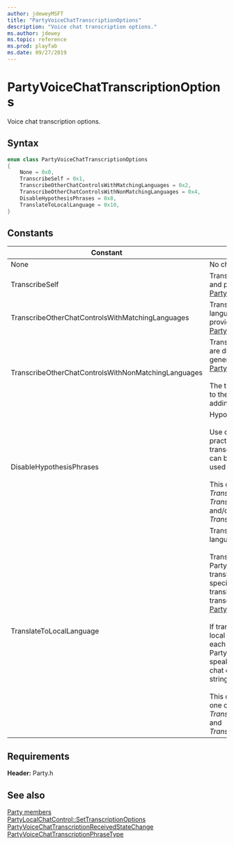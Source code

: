 ```yaml
---
author: jdeweyMSFT
title: "PartyVoiceChatTranscriptionOptions"
description: "Voice chat transcription options."
ms.author: jdewey
ms.topic: reference
ms.prod: playfab
ms.date: 09/27/2019
---
```


# PartyVoiceChatTranscriptionOptions  

Voice chat transcription options.    

## Syntax  
  
```cpp
enum class PartyVoiceChatTranscriptionOptions    
{  
    None = 0x0,  
    TranscribeSelf = 0x1,  
    TranscribeOtherChatControlsWithMatchingLanguages = 0x2,  
    TranscribeOtherChatControlsWithNonMatchingLanguages = 0x4,  
    DisableHypothesisPhrases = 0x8,  
    TranslateToLocalLanguage = 0x10,  
}  
```  
  
## Constants  
  
| Constant | Description |
| --- | --- |
| None | No chat controls will be transcribed. |  
| TranscribeSelf | Transcriptions of the local chat control will be generated and provided to the same local chat control via [PartyVoiceChatTranscriptionReceivedStateChange](../structs/partyvoicechattranscriptionreceivedstatechange.md) events. |  
| TranscribeOtherChatControlsWithMatchingLanguages | Transcriptions of other chat controls with the same language as the local chat control will be generated and provided to the local chat control via [PartyVoiceChatTranscriptionReceivedStateChange](../structs/partyvoicechattranscriptionreceivedstatechange.md) events. |  
| TranscribeOtherChatControlsWithNonMatchingLanguages | Transcriptions of other chat controls with languages that are different from the local chat control's language will be generated and provided to the local chat control via [PartyVoiceChatTranscriptionReceivedStateChange](../structs/partyvoicechattranscriptionreceivedstatechange.md) events.<br/><br/> The transcriptions are not translated by default. Translation to the local chat control's language can also be enabled by adding *TranslateToLocalLanguage*. |  
| DisableHypothesisPhrases | Hypothesis phrases will be disabled.<br/><br/> Use of hypothesis phrases is encouraged as a best practice to minimize the perceived latency of the transcription. If the phrases will not be used, however, they can be disabled in order to reduce the network bandwidth used to send the phrases to the local chat control. <br /><br /> This option will have no effect unless also combined with *TranscribeSelf*, *TranscribeOtherChatControlsWithMatchingLanguages*, and/or *TranscribeOtherChatControlsWithNonMatchingLanguages*. |  
| TranslateToLocalLanguage | Transcriptions will be translated to the local chat control's language.<br/><br/> Transcriptions generated as specified via other PartyVoiceChatTranscriptionOptions values will be translated into the local chat control's language, which is specified by [PartyLocalChatControl::GetLanguage()](../classes/PartyLocalChatControl/methods/partylocalchatcontrol_getlanguage.md). The translations will be provided in addition to the original transcription via [PartyVoiceChatTranscriptionReceivedStateChange](../structs/partyvoicechattranscriptionreceivedstatechange.md) events. <br /><br /> If translation is enabled, a translation corresponding to the local chat control's language will always be provided in each resulting PartyVoiceChatTranscriptionReceivedStateChange. If the speaking chat control's language is the same as the local chat control's language, the transcription and translation strings will be identical.   <br /><br /> This option will have no effect unless also combined with one or more of *TranscribeSelf*, *TranscribeOtherChatControlsWithMatchingLanguages*, and *TranscribeOtherChatControlsWithNonMatchingLanguages*. |  
  
  
## Requirements  
  
**Header:** Party.h
  
## See also  
[Party members](../party_members.md)  
[PartyLocalChatControl::SetTranscriptionOptions](../classes/PartyLocalChatControl/methods/partylocalchatcontrol_settranscriptionoptions.md)  
[PartyVoiceChatTranscriptionReceivedStateChange](../structs/partyvoicechattranscriptionreceivedstatechange.md)  
[PartyVoiceChatTranscriptionPhraseType](partyvoicechattranscriptionphrasetype.md)
  
  
